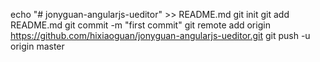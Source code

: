 echo "# jonyguan-angularjs-ueditor" >> README.md
git init
git add README.md
git commit -m "first commit"
git remote add origin https://github.com/hixiaoguan/jonyguan-angularjs-ueditor.git
git push -u origin master